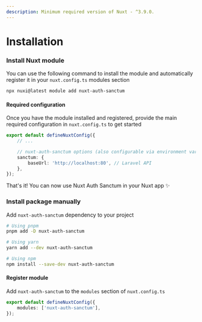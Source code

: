```yaml
---
description: Minimum required version of Nuxt - ^3.9.0.
---
```


# Installation

### Install Nuxt module

You can use the following command to install the module and automatically register it in your `nuxt.config.ts` modules section

```bash
npx nuxi@latest module add nuxt-auth-sanctum
```

#### Required configuration

Once you have the module installed and registered, provide the main required configuration in `nuxt.config.ts` to get started

```typescript
export default defineNuxtConfig({
    // ...

    // nuxt-auth-sanctum options (also configurable via environment variables)
    sanctum: {
        baseUrl: 'http://localhost:80', // Laravel API
    },
});
```

That's it! You can now use Nuxt Auth Sanctum in your Nuxt app ✨

### Install package manually

Add `nuxt-auth-sanctum` dependency to your project

```bash
# Using pnpm
pnpm add -D nuxt-auth-sanctum

# Using yarn
yarn add --dev nuxt-auth-sanctum

# Using npm
npm install --save-dev nuxt-auth-sanctum
```

#### Register module

Add `nuxt-auth-sanctum` to the `modules` section of `nuxt.config.ts`

```typescript
export default defineNuxtConfig({
    modules: ['nuxt-auth-sanctum'],
});
```
